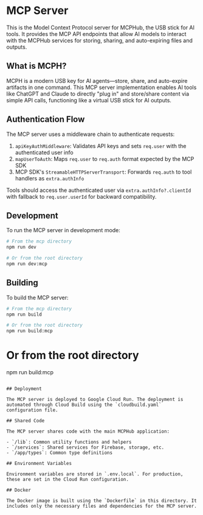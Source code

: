 # MCP Server

This is the Model Context Protocol server for MCPHub, the USB stick for AI tools. It provides the MCP API endpoints that allow AI models to interact with the MCPHub services for storing, sharing, and auto-expiring files and outputs.

## What is MCPH?

MCPH is a modern USB key for AI agents—store, share, and auto-expire artifacts in one command. This MCP server implementation enables AI tools like ChatGPT and Claude to directly "plug in" and store/share content via simple API calls, functioning like a virtual USB stick for AI outputs.

## Authentication Flow

The MCP server uses a middleware chain to authenticate requests:

1. `apiKeyAuthMiddleware`: Validates API keys and sets `req.user` with the authenticated user info
2. `mapUserToAuth`: Maps `req.user` to `req.auth` format expected by the MCP SDK
3. MCP SDK's `StreamableHTTPServerTransport`: Forwards `req.auth` to tool handlers as `extra.authInfo`

Tools should access the authenticated user via `extra.authInfo?.clientId` with fallback to `req.user.userId` for backward compatibility.

## Development

To run the MCP server in development mode:

```bash
# From the mcp directory
npm run dev

# Or from the root directory
npm run dev:mcp
```

## Building

To build the MCP server:

```bash
# From the mcp directory
npm run build

# Or from the root directory
npm run build:mcp
```

# Or from the root directory

npm run build:mcp

```

## Deployment

The MCP server is deployed to Google Cloud Run. The deployment is automated through Cloud Build using the `cloudbuild.yaml` configuration file.

## Shared Code

The MCP server shares code with the main MCPHub application:

- `/lib`: Common utility functions and helpers
- `/services`: Shared services for Firebase, storage, etc.
- `/app/types`: Common type definitions

## Environment Variables

Environment variables are stored in `.env.local`. For production, these are set in the Cloud Run configuration.

## Docker

The Docker image is built using the `Dockerfile` in this directory. It includes only the necessary files and dependencies for the MCP server.
```

